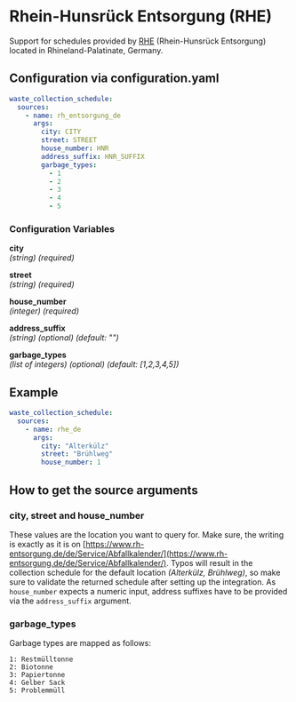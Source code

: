 # Rhein-Hunsrück Entsorgung (RHE)

Support for schedules provided by [RHE](https://www.rh-entsorgung.de) (Rhein-Hunsrück Entsorgung) located in Rhineland-Palatinate, Germany.

## Configuration via configuration.yaml

```yaml
waste_collection_schedule:
  sources:
    - name: rh_entsorgung_de
      args:
        city: CITY
        street: STREET
        house_number: HNR
        address_suffix: HNR_SUFFIX
        garbage_types:
          - 1
          - 2
          - 3
          - 4
          - 5
```

### Configuration Variables

**city**<br>
*(string) (required)*

**street**<br>
*(string) (required)*

**house_number**<br>
*(integer) (required)*

**address_suffix**<br>
*(string) (optional) (default: "")*

**garbage_types**<br>
*(list of integers) (optional) (default: [1,2,3,4,5])*

## Example

```yaml
waste_collection_schedule:
  sources:
    - name: rhe_de
      args:
        city: "Alterkülz"
        street: "Brühlweg"
        house_number: 1
```

## How to get the source arguments

### city, street and house_number

These values are the location you want to query for. Make sure, the writing is exactly as it is on [https://www.rh-entsorgung.de/de/Service/Abfallkalender/](https://www.rh-entsorgung.de/de/Service/Abfallkalender/). Typos will result in the collection schedule for the default location *(Alterkülz, Brühlweg)*, so make sure to validate the returned schedule after setting up the integration. As `house_number` expects a numeric input, address suffixes have to be provided via the `address_suffix` argument.

### garbage_types

Garbage types are mapped as follows:
```
1: Restmülltonne
2: Biotonne
3: Papiertonne
4: Gelber Sack
5: Problemmüll
```
